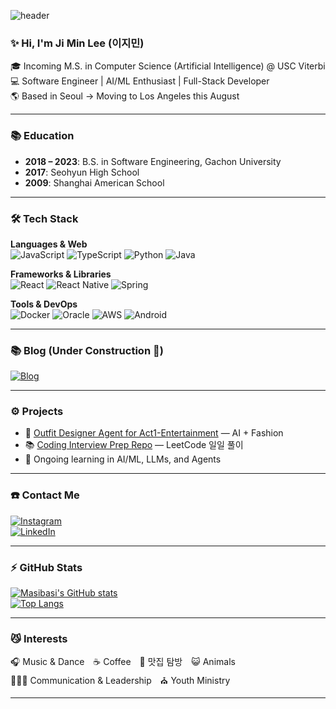 ![header](https://capsule-render.vercel.app/api?text=Ji%20Min%20Lee&animation=fadeIn&height=200&color=gradient&type=waving)

### ✨ Hi, I'm Ji Min Lee (이지민)

🎓 Incoming M.S. in Computer Science (Artificial Intelligence) @ USC Viterbi  
💻 Software Engineer | AI/ML Enthusiast | Full-Stack Developer  
🌎 Based in Seoul → Moving to Los Angeles this August  

---

### 📚 Education  
- **2018 – 2023**: B.S. in Software Engineering, Gachon University  
- **2017**: Seohyun High School  
- **2009**: Shanghai American School  

---

### 🛠 Tech Stack  

**Languages & Web**  
![JavaScript](https://img.shields.io/badge/JavaScript-%23323330.svg?style=flat&logo=javascript&logoColor=%23F7DF1E)
![TypeScript](https://img.shields.io/badge/TypeScript-%23007ACC.svg?style=flat&logo=typescript&logoColor=white)
![Python](https://img.shields.io/badge/Python-3670A0?style=flat&logo=python&logoColor=ffdd54)
![Java](https://img.shields.io/badge/Java-%23ED8B00.svg?style=flat&logo=java&logoColor=white)

**Frameworks & Libraries**  
![React](https://img.shields.io/badge/React-%2320232a.svg?style=flat&logo=react&logoColor=%2361DAFB)
![React Native](https://img.shields.io/badge/React_Native-%2320232a.svg?style=flat&logo=react&logoColor=%2361DAFB)
![Spring](https://img.shields.io/badge/Spring-6DB33F?style=flat&logo=Spring&logoColor=white)

**Tools & DevOps**  
![Docker](https://img.shields.io/badge/Docker-2496ED?style=flat&logo=Docker&logoColor=white)
![Oracle](https://img.shields.io/badge/Oracle-F80000?style=flat&logo=oracle&logoColor=white)
![AWS](https://img.shields.io/badge/AWS-232F3E?style=flat&logo=amazonaws&logoColor=white)
![Android](https://img.shields.io/badge/Android-3DDC84?style=flat&logo=android&logoColor=white)

---

### 📚 Blog (Under Construction 🚧)
<a href="https://jimin.blog/">
<img src="https://img.shields.io/badge/Blog-4285F4?style=for-the-badge&logo=Blogger&logoColor=white" alt="Blog"/>
</a>

---

### ⚙️ Projects  
- 🎨 [Outfit Designer Agent for Act1-Entertainment](https://github.com/Act1-Entertainment/agents/tree/main/image) — AI + Fashion  
- 📚 [Coding Interview Prep Repo](https://github.com/masibasi/coding-interview) — LeetCode 일일 풀이  
- 🌱 Ongoing learning in AI/ML, LLMs, and Agents

---

### ☎️ Contact Me  
<a href="https://www.instagram.com/naive_jimin/">![Instagram](https://img.shields.io/badge/@naive_jimin-E4405F?style=for-the-badge&logo=instagram&logoColor=white)</a>  
<a href="https://www.linkedin.com/in/ji-min-lee-486856252/">![LinkedIn](https://img.shields.io/badge/LinkedIn-0077B5?style=for-the-badge&logo=linkedin&logoColor=white)</a>

---

### ⚡️ GitHub Stats  
[![Masibasi's GitHub stats](https://github-readme-stats.vercel.app/api?username=masibasi&count_private=true&theme=dracula)](https://github.com/anuraghazra/github-readme-stats)  
[![Top Langs](https://github-readme-stats.vercel.app/api/top-langs/?username=masibasi&langs_count=8&hide=jupyter%20notebook&theme=dracula)](https://github.com/anuraghazra/github-readme-stats)

---

### 😼 Interests  
🎧 Music & Dance ☕ Coffee 🍰 맛집 탐방 😺 Animals  
🧑‍🤝‍🧑 Communication & Leadership ⛪ Youth Ministry

---
